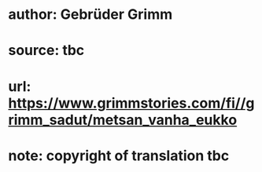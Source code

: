# author: Gebrüder Grimm
# source: tbc
# url: https://www.grimmstories.com/fi//grimm_sadut/metsan_vanha_eukko
# note: copyright of translation tbc


